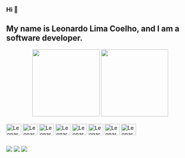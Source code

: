 ### Hi 👋 
## My name is Leonardo Lima Coelho, and I am a software developer.
<div align="center">
  <a href="https://github.com/leonardolima99" style="text-decoration: none">
    <picture>
      <source media="(prefers-color-scheme: dark)" srcset="https://github-readme-stats.vercel.app/api?username=leonardolima99&show_icons=true&theme=github_dark&count_private=true">
      <img height="180em" src="https://github-readme-stats.vercel.app/api?username=leonardolima99&show_icons=true&theme=default_repocard&count_private=true" />
    </picture>
  </a>
  
  <a href="https://github.com/leonardolima99">
    <picture>
      <source media="(prefers-color-scheme: dark)" srcset="https://github-readme-stats.vercel.app/api/top-langs/?username=leonardolima99&layout=compact&langs_count=7&theme=github_dark">
      <img height="180em" src="https://github-readme-stats.vercel.app/api/top-langs/?username=leonardolima99&layout=compact&langs_count=7&theme=default_repocard" />
    </picture>
  </a>
</div>

<div style="display: inline_block"><br>
  <img align="center" alt="Leonardo-Js" height="30" width="40" src="https://cdn.jsdelivr.net/gh/devicons/devicon/icons/javascript/javascript-original.svg">
  <img align="center" alt="Leonardo-Ts" height="30" width="40" src="https://cdn.jsdelivr.net/gh/devicons/devicon/icons/typescript/typescript-original.svg">
  <img align="center" alt="Leonardo-Node" height="30" width="40" src="https://cdn.jsdelivr.net/gh/devicons/devicon/icons/nodejs/nodejs-original.svg">
  <img align="center" alt="Leonardo-React" height="30" width="40" src="https://cdn.jsdelivr.net/gh/devicons/devicon/icons/react/react-original.svg">
  <img align="center" alt="Leonardo-Git" height="30" width="40" src="https://cdn.jsdelivr.net/gh/devicons/devicon/icons/git/git-original.svg">
  <img align="center" alt="Leonardo-HTML" height="30" width="40" src="https://cdn.jsdelivr.net/gh/devicons/devicon/icons/html5/html5-original.svg">
  <img align="center" alt="Leonardo-CSS" height="30" width="40" src="https://cdn.jsdelivr.net/gh/devicons/devicon/icons/css3/css3-original.svg">
  <img align="center" alt="Leonardo-DOCKER" height="30" width="40" src="https://cdn.jsdelivr.net/gh/devicons/devicon/icons/docker/docker-plain.svg">
</div>
  
  ##
  
<div> 
  <a href="https://www.linkedin.com/in/leonardolimadev/" target="_blank"><img src="https://img.shields.io/badge/-LinkedIn-%230077B5?style=for-the-badge&logo=linkedin&logoColor=white" target="_blank"></a> 
  <a href = "mailto:dev.leonardolima@gmail.com"><img src="https://img.shields.io/badge/-Gmail-%23333?style=for-the-badge&logo=gmail&logoColor=white" target="_blank"></a>
  <a href="https://www.instagram.com/leonardolimacoelho/" target="_blank"><img src="https://img.shields.io/badge/-Instagram-%23E4405F?style=for-the-badge&logo=instagram&logoColor=white" target="_blank"></a>
</div>

<!--
<div>
  <a href="https://github.com/anuraghazra/github-readme-stats">
  <img align="center" src="https://github-readme-stats.vercel.app/api/pin/?username=leonardolima99&repo=tasks&show_owner=true&theme=github_dark" />
</a>
</div>
-->
 
<!--
**leonardolima99/leonardolima99** is a ✨ _special_ ✨ repository because its `README.md` (this file) appears on your GitHub profile.

Here are some ideas to get you started:

- 🔭 I’m currently working on ...
- 🌱 I’m currently learning ...
- 👯 I’m looking to collaborate on ...
- 🤔 I’m looking for help with ...
- 💬 Ask me about ...
- 📫 How to reach me: ...
- 😄 Pronouns: ...
- ⚡ Fun fact: ...
-->
